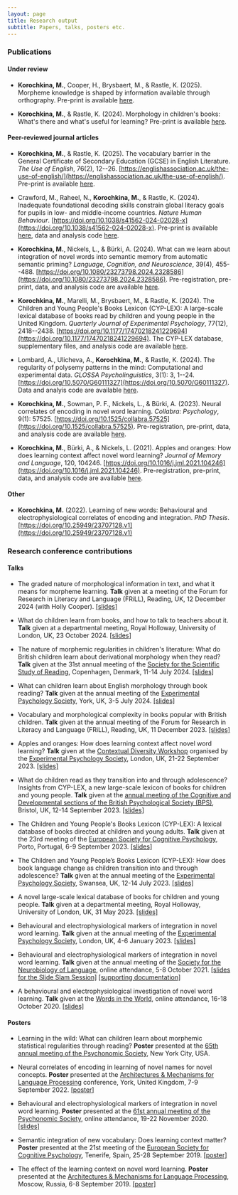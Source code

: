 ```yaml
---
layout: page
title: Research output
subtitle: Papers, talks, posters etc.
---
```


### Publications

#### Under review

* **Korochkina, M.**, Cooper, H., Brysbaert, M., & Rastle, K. (2025). Morpheme knowledge is shaped by information available through orthography. Pre-print is available [here](https://doi.org/10.31219/osf.io/ad3jh_v1).

* **Korochkina, M.**, & Rastle, K. (2024). Morphology in children's books: What's there and what's useful for learning? Pre-print is available [here](https://doi.org/10.31219/osf.io/63pb4).

#### Peer-reviewed journal articles

* **Korochkina, M.**, & Rastle, K. (2025). The vocabulary barrier in the General Certificate of Secondary Education (GCSE) in English Literature. *The Use of English*, 76(2), 12--26. [https://englishassociation.ac.uk/the-use-of-english/](https://englishassociation.ac.uk/the-use-of-english/). Pre-print is available [here](https://doi.org/10.31219/osf.io/vg8c3).

* Crawford, M., Raheel, N., **Korochkina, M.**, & Rastle, K. (2024). Inadequate foundational decoding skills constrain global literacy goals for pupils in low- and middle-income countries. *Nature Human Behaviour*. [https://doi.org/10.1038/s41562-024-02028-x](https://doi.org/10.1038/s41562-024-02028-x). Pre-print is available [here](https://psyarxiv.com/2qxm9/), data and analysis code [here](https://osf.io/6s23f/).

* **Korochkina, M.**, Nickels, L., & Bürki, A. (2024). What can we learn about integration of novel words into semantic memory from automatic semantic priming? *Language, Cognition, and Neuroscience*, 39(4), 455--488. [https://doi.org/10.1080/23273798.2024.2328586](https://doi.org/10.1080/23273798.2024.2328586). Pre-registration, pre-print, data, and analysis code are available [here](https://osf.io/ycukn/).

* **Korochkina, M.**, Marelli, M., Brysbaert, M., & Rastle, K. (2024). The Children and Young People's Books Lexicon (CYP-LEX): A large-scale lexical database of books read by children and young people in the United Kingdom. *Quarterly Journal of Experimental Psychology*, 77(12), 2418--2438. [https://doi.org/10.1177/17470218241229694](https://doi.org/10.1177/17470218241229694). The CYP-LEX database, supplementary files, and analysis code are available [here](https://doi.org/10.17605/OSF.IO/SQU49).

* Lombard, A., Ulicheva, A., **Korochkina, M.**, & Rastle, K. (2024). The regularity of polysemy patterns in the mind: Computational and experimental data. *GLOSSA Psycholinguistics*, 3(1): 3, 1--24. [https://doi.org/10.5070/G60111327](https://doi.org/10.5070/G60111327). Data and analyis code are available [here](https://osf.io/uhy75/).

* **Korochkina, M.**, Sowman, P. F., Nickels, L., & Bürki, A. (2023). Neural correlates of encoding in novel word learning. *Collabra: Psychology*, 9(1): 57525. [https://doi.org/10.1525/collabra.57525](https://doi.org/10.1525/collabra.57525). Pre-registration, pre-print, data, and analysis code are available [here](https://osf.io/mg4kr/).

* **Korochkina, M.**, Bürki, A., & Nickels, L. (2021). Apples and oranges: How does learning context affect novel word learning? *Journal of Memory and Language*, 120, 104246. [https://doi.org/10.1016/j.jml.2021.104246](https://doi.org/10.1016/j.jml.2021.104246). Pre-registration, pre-print, data, and analysis code are available [here](https://osf.io/g7ftz/).

#### Other 

* **Korochkina, M.** (2022). Learning of new words: Behavioural and electrophysiological correlates of encoding and integration. *PhD Thesis*. [https://doi.org/10.25949/23707128.v1](https://doi.org/10.25949/23707128.v1)

### Research conference contributions

#### Talks

* The graded nature of morphological information in text, and what it means for morpheme learning. **Talk** given at a meeting of the Forum for Research in Literacy and Language (FRiLL), Reading, UK, 12 December 2024 (with Holly Cooper). [[slides]](/talks/frill_dec2024.pdf) 

* What do children learn from books, and how to talk to teachers about it. **Talk** given at a departmental meeting, Royal Holloway, University of London, UK, 23 October 2024. [[slides]](/talks/PsychSalon231024.pdf) 

* The nature of morphemic regularities in children's literature: What do British children learn about derivational morphology when they read? **Talk** given at the 31st annual meeting of the [Society for the Scientific Study of Reading](https://www.triplesr.org/), Copenhagen, Denmark, 11-14 July 2024. [[slides]](/talks/sssr_symp_talk.pdf)

* What can children learn about English morphology through book reading? **Talk** given at the annual meeting of the [Experimental Psychology Society](https://eps.ac.uk/), York, UK, 3-5 July 2024. [[slides]](/talks/eps_york2024.pdf)

* Vocabulary and morphological complexity in books popular with British children. **Talk** given at the annual meeting of the Forum for Research in Literacy and Language (FRiLL), Reading, UK, 11 December 2023. [[slides]](/talks/frill_dec23_slides.pdf) 

* Apples and oranges: How does learning context affect novel word learning? **Talk** given at the [Contextual Diversity Workshop](https://sites.google.com/view/contextual-diversity-workshop/programme-and-information) organised by the [Experimental Psychology Society](https://eps.ac.uk/), London, UK, 21-22 September 2023. [[slides]](/talks/cd_workshop_korochkina.pdf)

* What do children read as they transition into and through adolescence? Insights from CYP-LEX, a new large-scale
lexicon of books for children and young people. **Talk** given at the [annual meeting of the Cognitive and Developmental sections of the British Psychological Society (BPS)](https://cogdev2023.org.uk/), Bristol, UK, 12-14 September 2023. [[slides]](/talks/bps2023_slides.pdf)

* The Children and Young People's Books Lexicon
(CYP-LEX): A lexical database of books directed at children and young adults. **Talk** given at the 23rd meeting of the [European
Society for Cognitive Psychology](https://escop2023.org/), Porto, Portugal, 6-9 September 2023. [[slides]](/talks/Korochkina_et_al_ESCoP2023.pdf)

* The Children and Young People’s Books Lexicon (CYP-LEX): How does book language change as children transition into and through adolescence? **Talk** given at the annual meeting of the [Experimental Psychology Society](https://eps.ac.uk/), Swansea, UK, 12-14 July 2023. [[slides]](/talks/slides_eps_july2023.pdf)

* A novel large-scale lexical database of books for children and young people. **Talk** given at a departmental meeting, Royal Holloway, University of London, UK, 31 May 2023. [[slides]](/talks/salon_talk23.pdf)

* Behavioural and electrophysiological markers of integration in novel word learning. **Talk** given at the annual meeting of the [Experimental Psychology Society](https://eps.ac.uk/), London, UK, 4-6 January 2023. [[slides]](/talks/EPS23_talk.pdf)

* Behavioural and electrophysiological markers of integration in novel word learning. **Talk** given at the annual meeting of the [Society for the Neurobiology of Language](https://2021.neurolang.org/), online attendance, 5-8 October 2021. [[slides for the Slide Slam Session]](/posters/SNL2021_E4_Korochkina.pdf) [[supporting documentation]](/posters/SNL2021_E4_KorochkinaNickelsB%C3%BCrki_supporting_documentation.pdf)

* A behavioural and electrophysiological investigation of novel word learning. **Talk** given at the [Words in the World](http://wordsintheworld.ca/wow-conference-2020/), online attendance, 16-18 October 2020. [[slides]](/talks/wow2020_talk22_korochkina_nickels_buerki.pdf) 

#### Posters

* Learning in the wild: What can children learn about morphemic statistical regularities through reading? **Poster** presented at the [65th annual meeting of the Psychonomic Society](https://www.psychonomic.org/page/2024annualmeeting), New York City, USA.

* Neural correlates of encoding in learning of novel names for novel concepts. **Poster** presented at the [Architectures & Mechanisms for Language Processing](https://amlap2022.york.ac.uk/) conference, York, United Kingdom, 7-9 September 2022. [[poster]](/posters/korochkina_et_al_amlap2022_poster.pdf)

* Behavioural and electrophysiological markers of integration in novel word learning. **Poster** presented at the [61st annual meeting of the Psychonomic Society](https://www.psychonomic.org/general/custom.asp?page=2020annualmeeting), online attendance, 19-22 November 2020. [[slides]](/posters/Psynom20_Korochkina_Nickels_Buerki_ID_2235.pdf)

* Semantic integration of new vocabulary: Does learning context matter? **Poster** presented at the 21st meeting of the [European Society for Cognitive Psychology](https://escop2019.webs.ull.es/), Tenerife, Spain, 25-28 September 2019. [[poster]](/posters/poster_escop2019_mkorochkina.pdf) 

* The effect of the learning context on novel word learning. **Poster** presented at the [Architectures & Mechanisms for Language Processing](https://neuro.hse.ru/amlap2019/), Moscow, Russia, 6-8 September 2019. [[poster]](/posters/poster_amlap2019_mkorochkina.pdf)


